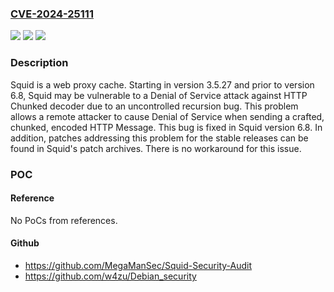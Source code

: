 ### [CVE-2024-25111](https://cve.mitre.org/cgi-bin/cvename.cgi?name=CVE-2024-25111)
![](https://img.shields.io/static/v1?label=Product&message=squid&color=blue)
![](https://img.shields.io/static/v1?label=Version&message=%3D%20%3E%3D%203.5.27%2C%20%3C%206.8%20&color=brighgreen)
![](https://img.shields.io/static/v1?label=Vulnerability&message=CWE-674%3A%20Uncontrolled%20Recursion&color=brighgreen)

### Description

Squid is a web proxy cache. Starting in version 3.5.27 and prior to version 6.8, Squid may be vulnerable to a Denial of Service attack against HTTP Chunked decoder due to an uncontrolled recursion bug. This problem allows a remote attacker to cause Denial of Service when sending a crafted, chunked, encoded HTTP Message. This bug is fixed in Squid version 6.8. In addition, patches addressing this problem for the stable releases can be found in Squid's patch archives. There is no workaround for this issue.

### POC

#### Reference
No PoCs from references.

#### Github
- https://github.com/MegaManSec/Squid-Security-Audit
- https://github.com/w4zu/Debian_security

